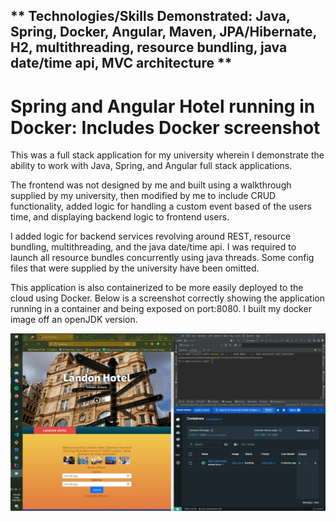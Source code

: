 ## ** Technologies/Skills Demonstrated: Java, Spring, Docker, Angular, Maven, JPA/Hibernate, H2, multithreading, resource bundling, java date/time api, MVC architecture **

# Spring and Angular Hotel running in Docker: Includes Docker screenshot

This was a full stack application for my university wherein I demonstrate the ability to work with Java, Spring, and Angular full stack applications. 

The frontend was not designed by me and built using a walkthrough supplied by my university, then modified by me to include CRUD functionality, added logic for handling a custom event based of the users time, and displaying backend logic to frontend users. 

I added logic for backend services revolving around REST, resource bundling, multithreading, and the java date/time api.  I was required to launch all resource bundles
concurrently using java threads. Some config files that were supplied by the university have been omitted.

This application is also containerized to be more easily deployed to the cloud using Docker. Below is a screenshot correctly showing the application running in a container and being exposed on port:8080. I built my docker image off an openJDK version.

![img.png](img.png)





